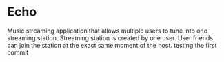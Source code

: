# Echo
Music streaming application that allows multiple users to tune into one streaming station. Streaming station is created by one user. User friends can join the station at the exact same moment of the host.
testing the first commit
